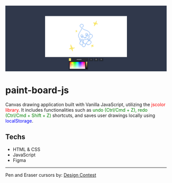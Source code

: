 ![Preview](./.github/preview.jpg)

# paint-board-js

Canvas drawing application built with Vanilla JavaScript, utilizing the <span style="color:red">jscolor library</span>. It includes functionalities such as <span style="color:green">undo (Ctrl/Cmd + Z), redo (Ctrl/Cmd + Shift + Z)</span> shortcuts, and saves user drawings locally using <span style="color:blue">localStorage</span>.

## Techs

- HTML & CSS
- JavaScript
- Figma

---

Pen and Eraser cursors by: [Design Contest](http://www.designcontest.com)
